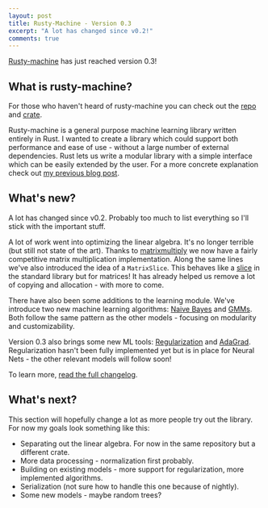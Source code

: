 ```yaml
---
layout: post
title: Rusty-Machine - Version 0.3
excerpt: "A lot has changed since v0.2!"
comments: true
---
```


[Rusty-machine](https://github.com/AtheMathmo/rusty-machine) has just reached version 0.3!

## What is rusty-machine?

For those who haven't heard of rusty-machine you can check out the [repo](https://github.com/AtheMathmo/rusty-machine) and [crate](https://crates.io/crates/rusty-machine).

Rusty-machine is a general purpose machine learning library written entirely in Rust. I wanted to create a library which could support both performance and ease of use - without a large number of external dependencies. Rust lets us write a modular library with a simple interface which can be easily extended by the user. For a more concrete explanation check out [my previous blog post](/2016/03/07/rusty-machine.html). 

## What's new?

A lot has changed since v0.2. Probably too much to list everything so I'll stick with the important stuff.

A lot of work went into optimizing the linear algebra. It's no longer terrible (but still not state of the art). Thanks to [matrixmultiply](https://github.com/bluss/matrixmultiply) we now have a fairly competitive matrix multiplication implementation. Along the same lines we've also introduced the idea of a `MatrixSlice`. This behaves like a [slice](https://doc.rust-lang.org/std/slice/) in the standard library but for matrices! It has already helped us remove a lot of copying and allocation - with more to come.

There have also been some additions to the learning module. We've introduce two new machine learning algorithms: [Naive Bayes](https://en.wikipedia.org/wiki/Naive_Bayes_classifier) and [GMMs](http://www.ics.uci.edu/~smyth/courses/cs274/notes/EMnotes.pdf). Both follow the same pattern as the other models - focusing on modularity and customizability. 

Version 0.3 also brings some new ML tools: [Regularization](https://en.wikipedia.org/wiki/Regularization_(mathematics)) and [AdaGrad](http://www.magicbroom.info/Papers/DuchiHaSi10.pdf). Regularization hasn't been fully implemented yet but is in place for Neural Nets - the other relevant models will follow soon! 

To learn more, [read the full changelog](https://github.com/AtheMathmo/rusty-machine/blob/v0.3.0/CHANGELOG.md#030).

## What's next?

This section will hopefully change a lot as more people try out the library. For now my goals look something like this:

- Separating out the linear algebra. For now in the same repository but a different crate.
- More data processing - normalization first probably.
- Building on existing models - more support for regularization, more implemented algorithms.
- Serialization (not sure how to handle this one because of nightly).
- Some new models - maybe random trees?
